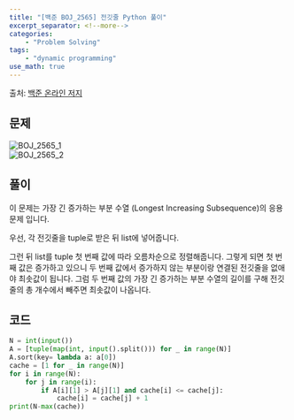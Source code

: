 ```yaml
---
title: "[백준 BOJ_2565] 전깃줄 Python 풀이"
excerpt_separator: <!--more-->
categories: 
    - "Problem Solving"
tags: 
    - "dynamic programming"
use_math: true
---
```

출처: [백준 온라인 저지](https://www.acmicpc.net/problem/2565)

## 문제  

![BOJ_2565_1](https://user-images.githubusercontent.com/59808674/116852073-a4e6e300-ac2e-11eb-9cfa-1e37edcbd213.PNG)  
![BOJ_2565_2](https://user-images.githubusercontent.com/59808674/116852074-a6181000-ac2e-11eb-83c6-f1937a89c4c1.PNG)  

## 풀이  
이 문제는 가장 긴 증가하는 부분 수열 (Longest Increasing Subsequence)의 응용 문제 입니다.  

우선, 각 전깃줄을 tuple로 받은 뒤 list에 넣어줍니다.  

그런 뒤 list를 tuple 첫 번째 값에 따라 오름차순으로 정렬해줍니다. 그렇게 되면 첫 번째 값은 증가하고 있으니 두 번째 값에서 증가하지 않는 부분이랑 연결된 전깃줄을 없애야 최솟값이 됩니다. 그럼 두 번째 값의 가장 긴 증가하는 부분 수열의 길이를 구해 전깃줄의 총 개수에서 빼주면 최솟값이 나옵니다.  



## 코드  
```python
N = int(input())
A = [tuple(map(int, input().split())) for _ in range(N)]
A.sort(key= lambda a: a[0])
cache = [1 for _ in range(N)]
for i in range(N):
    for j in range(i):
        if A[i][1] > A[j][1] and cache[i] <= cache[j]:
            cache[i] = cache[j] + 1
print(N-max(cache))
```